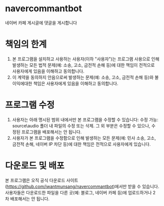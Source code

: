 # navercommantbot
네이버 카페 게시글에 댓글을 게시합니다



# 책임의 한계

1. 본 프로그램을 설치하고 사용하는 사용자(이하 "사용자")는 프로그램 사용으로 인해 발생하는 모든 법적 문제(예: 소송, 고소, 금전적 손해 등)에 대한 책임이 전적으로 사용자에게 있음을 이해하고 동의합니다.
2. 이 계약을 동의하지 안음으로써 발생하는 문제(예: 소송, 고소, 금전적 손해 등)와 불이익에대한 책임은 사용자에게 있음을 이해하고 동의합니다.

# 프로그램 수정

1. 사용자는 아래 명시된 범위 내에서만 본 프로그램을 수정할 수 있습니다:
  수정 가능: source\audio 폴더 내 파일의 수정 또는 삭제.
  그 외 부분은 수정할 수 있으나, 수정된 프로그램을 배포해서는 안 됩니다.
2. 사용자가 본 프로그램을 수정함으로 인해 발생하는 모든 문제(예: 민사 소송, 고소, 금전적 손해, 네이버 IP 차단 등)에 대한 책임은 전적으로 사용자에게 있습니다.

# 다운로드 및 배포

본 프로그램은 오직 공식 다운로드 사이트(https://github.com/iwantmunsang/navercommantbot)에서만 받을 수 있습니다.
사용자들은 다운로드한 파일을 다른 곳(예: 블로그, 네이버 카페 등)에 업로드하거나 2차 배포해서는 안 됩니다.

